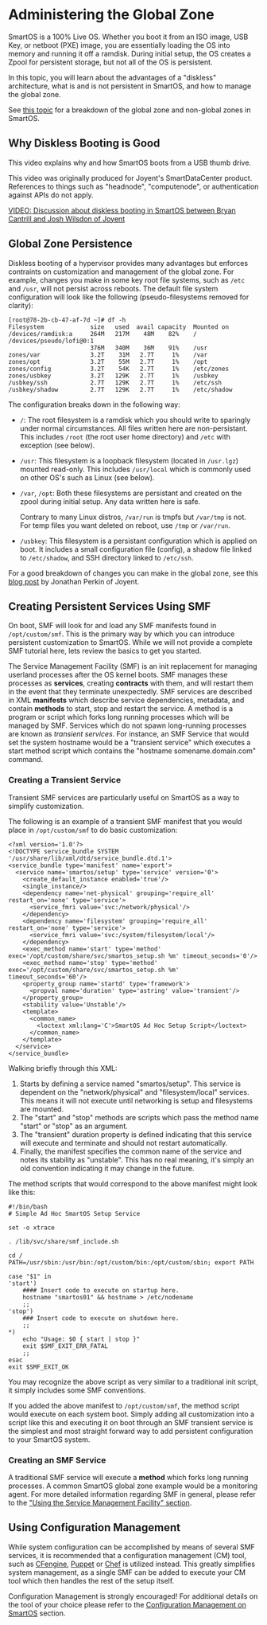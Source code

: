 # Administering the Global Zone

SmartOS is a 100% Live OS. Whether you boot it from an ISO image, USB
Key, or netboot (PXE) image, you are essentially loading the OS into
memory and running it off a ramdisk. During initial setup, the OS
creates a Zpool for persistent storage, but not all of the OS is
persistent.

In this topic, you will learn about the advantages of a "diskless"
architecture, what is and is not persistent in SmartOS, and how to
manage the global zone.

See [this topic](zones.md) for a breakdown of the global zone
and non-global zones in SmartOS.

## Why Diskless Booting is Good

This video explains why and how SmartOS boots from a USB thumb drive.

This video was originally produced for Joyent's SmartDataCenter product.
References to things such as "headnode", "computenode", or authentication
against APIs do not apply.

[VIDEO: Discussion about diskless booting in SmartOS between Bryan Cantrill
and Josh Wilsdon of Joyent](http://www.youtube.com/watch?v=ieGWbo94geE)

## Global Zone Persistence

Diskless booting of a hypervisor provides many advantages but enforces
contraints on customization and management of the global zone. For
example, changes you make in some key root file systems, such as `/etc`
and `/usr`, will not persist across reboots. The default file system
configuration will look like the following (pseudo-filesystems removed
for clarity):

    [root@78-2b-cb-47-af-7d ~]# df -h
    Filesystem             size   used  avail capacity  Mounted on
    /devices/ramdisk:a     264M   217M    48M    82%    /
    /devices/pseudo/lofi@0:1
                           376M   340M    36M    91%    /usr
    zones/var              3.2T    31M   2.7T     1%    /var
    zones/opt              3.2T    55M   2.7T     1%    /opt
    zones/config           3.2T    54K   2.7T     1%    /etc/zones
    zones/usbkey           3.2T   129K   2.7T     1%    /usbkey
    /usbkey/ssh            2.7T   129K   2.7T     1%    /etc/ssh
    /usbkey/shadow         2.7T   129K   2.7T     1%    /etc/shadow

The configuration breaks down in the following way:

- `/`: The root filesystem is a ramdisk which you should write to
  sparingly under normal circumstances. All files written here
  are non-persistant. This includes `/root` (the root user
  home directory) and `/etc` with exception (see below).
- `/usr`: This filesystem is a loopback filesystem (located in
  `/usr.lgz`) mounted read-only. This includes `/usr/local` which is
  commonly used on other OS's such as Linux (see below).
- `/var`, `/opt`: Both these filesystems are persistant and created on
  the zpool during initial setup. Any data written here is safe.

  Contrary to many Linux distros, `/var/run` is tmpfs but `/var/tmp` is not.
  For temp files you want deleted on reboot, use `/tmp` or `/var/run`.

- `/usbkey`: This filesystem is a persistant configuration which is
  applied on boot. It includes a small configuration file (config), a
  shadow file linked to `/etc/shadow`, and SSH directory linked to `/etc/ssh`.

For a good breakdown of changes you can make in the global zone, see this
[blog post](http://www.perkin.org.uk/posts/smartos-and-the-global-zone.html)
by Jonathan Perkin of Joyent.

## Creating Persistent Services Using SMF

On boot, SMF will look for and load any SMF manifests found in
`/opt/custom/smf`. This is the primary way by which you can introduce
persistent customization to SmartOS. While we will not provide a
complete SMF tutorial here, lets review the basics to get you started.

The Service Management Facility (SMF) is an init replacement for
managing userland processes after the OS kernel boots. SMF manages these
processes as **services**, creating **contracts** with them, and will
restart them in the event that they terminate unexpectedly. SMF services
are described in XML **manifests** which describe service dependencies,
metadata, and contain **methods** to start, stop and restart the
service. A method is a program or script which forks long running
processes which will be managed by SMF. Services which do not spawn
long-running processes are known as *transient services*. For instance,
an SMF Service that would set the system hostname would be a "transient
service" which executes a start method script which contains the
"hostname somename.domain.com" command.

### Creating a Transient Service

Transient SMF services are particularly useful on SmartOS as a way to
simplify customization.

The following is an example of a transient SMF manifest that you would
place in `/opt/custom/smf` to do basic customization:

<!-- markdownlint-disable line-length -->

    <?xml version='1.0'?>
    <!DOCTYPE service_bundle SYSTEM '/usr/share/lib/xml/dtd/service_bundle.dtd.1'>
    <service_bundle type='manifest' name='export'>
      <service name='smartos/setup' type='service' version='0'>
        <create_default_instance enabled='true'/>
        <single_instance/>
        <dependency name='net-physical' grouping='require_all' restart_on='none' type='service'>
          <service_fmri value='svc:/network/physical'/>
        </dependency>
        <dependency name='filesystem' grouping='require_all' restart_on='none' type='service'>
          <service_fmri value='svc:/system/filesystem/local'/>
        </dependency>
        <exec_method name='start' type='method' exec='/opt/custom/share/svc/smartos_setup.sh %m' timeout_seconds='0'/>
        <exec_method name='stop' type='method' exec='/opt/custom/share/svc/smartos_setup.sh %m' timeout_seconds='60'/>
        <property_group name='startd' type='framework'>
          <propval name='duration' type='astring' value='transient'/>
        </property_group>
        <stability value='Unstable'/>
        <template>
          <common_name>
            <loctext xml:lang='C'>SmartOS Ad Hoc Setup Script</loctext>
          </common_name>
        </template>
      </service>
    </service_bundle>

<!-- markdownlint-enable line-length -->

Walking briefly through this XML:

1. Starts by defining a service named "smartos/setup". This service is
   dependent on the "network/physical" and "filesystem/local" services.
   This means it will not execute until networking is setup and
   filesystems are mounted.
2. The "start" and "stop" methods are scripts which pass the method
   name "start" or "stop" as an argument.
3. The "transient" duration property is defined indicating that this
   service will execute and terminate and should not
   restart automatically.
4. Finally, the manifest specifies the common name of the service and
   notes its stability as "unstable".
   This has no real meaning, it's simply an old convention indicating it
   may change in the future.

The method scripts that would correspond to the above manifest might
look like this:

    #!/bin/bash
    # Simple Ad Hoc SmartOS Setup Service

    set -o xtrace

    . /lib/svc/share/smf_include.sh

    cd /
    PATH=/usr/sbin:/usr/bin:/opt/custom/bin:/opt/custom/sbin; export PATH

    case "$1" in
    'start')
        #### Insert code to execute on startup here.
        hostname "smartos01" && hostname > /etc/nodename
        ;;
    'stop')
        ### Insert code to execute on shutdown here.
        ;;
    *)
        echo "Usage: $0 { start | stop }"
        exit $SMF_EXIT_ERR_FATAL
        ;;
    esac
    exit $SMF_EXIT_OK

You may recognize the above script as very similar to a traditional init
script, it simply includes some SMF conventions.

If you added the above manifest to `/opt/custom/smf`, the method script
would execute on each system boot. Simply adding all customization into
a script like this and executing it on boot through an SMF transient
service is the simplest and most straight forward way to add persistent
configuration to your SmartOS system.

### Creating an SMF Service

A traditional SMF service will execute a **method** which forks long
running processes. A common SmartOS global zone example would be a
monitoring agent. For more detailed information regarding SMF in
general, please refer to the
["Using the Service Management Facility" section][basic-smf].

[basic-smf]: basic-smf-commands.md

## Using Configuration Management

While system configuration can be accomplished by means of several SMF
services, it is recommended that a configuration management (CM) tool,
such as [CFengine](http://cfengine.com/),
[Puppet](http://puppetlabs.com/) or [Chef](http://opscode.com) is
utilized instead. This greatly simplifies system management, as a single
SMF can be added to execute your CM tool which then handles the rest of
the setup itself.

Configuration Management is strongly encouraged! For additional details
on the tool of your choice please refer to the
[Configuration Management on SmartOS][smartos-cfgman] section.

[smartos-cfgman]: configuration-management-on-smartos.md
